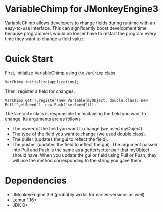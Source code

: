 # VariableChimp for JMonkeyEngine3
VariableChimp allows developers to change fields during runtime with an easy-to-use interface. This can significantly boost development time because programmers would no longer have to restart the program every time they want to change a field value.

# Quick Start
First, initialize VariableChimp using the `VarChimp` class.
```
VarChimp.initialize(application);
```
Then, register a field for changes.
```
VarChimp.get().register(new Variable(myObject, double.class, new Pull("getSpeed"), new Push("setSpeed")));
```
The `Variable` class is responsible for maitaining the field you want to change.
Its arguments are as follows:
* The owner of the field you want to change (we used myObject).
* The type of the field you want to change (we used double.class).
* The puller (updates the gui to reflect the field).
* The pusher (updates the field to reflect the gui).
The argument passed into Pull and Push is the same as a getter/setter pair that myObject should have.
When you update the gui or field using Pull or Push, they will use the method corresponding to the string you gave them.

# Dependencies
* JMonkeyEngine 3.6 (probably works for earlier versions as well)
* Lemur 1.16+
* JDK 8+
